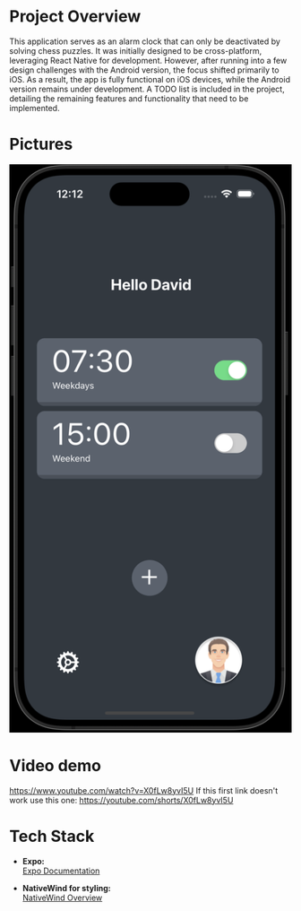 # Project Overview
This application serves as an alarm clock that can only be deactivated by solving chess puzzles. It was initially designed to be cross-platform, leveraging React Native for development. However, after running into a few design challenges with the Android version, the focus shifted primarily to iOS. As a result, the app is fully functional on iOS devices, while the Android version remains under development. A TODO list is included in the project, detailing the remaining features and functionality that need to be implemented.
# Pictures
![alt text](https://github.com/DavidLanglamet/ChessAlarmClock/blob/main/demoPictures/HomeScreen.png?raw=true)
# Video demo
https://www.youtube.com/watch?v=X0fLw8yvI5U
If this first link doesn't work use this one:
https://youtube.com/shorts/X0fLw8yvI5U
# Tech Stack
- **Expo:**  
  [Expo Documentation](https://expo.dev/)

- **NativeWind for styling:**  
  [NativeWind Overview](https://www.nativewind.dev/overview/)
